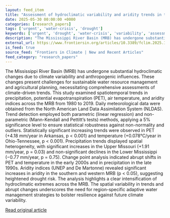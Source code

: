 ```yaml
---
layout: feed_item
title: "Assessment of hydroclimatic variability and aridity trends in the Mississippi River Basin using parametric and non-parametric techniques"
date: 2025-05-30 00:00:00 +0000
categories: [research_papers]
tags: ['urgent', 'water-crisis', 'drought']
keywords: ['urgent', 'drought', 'water-crisis', 'variability', 'assessment', 'hydroclimatic']
description: "The Mississippi River Basin (MRB) has undergone substantial hydroclimatic changes due to climate variability and anthropogenic influences"
external_url: https://www.frontiersin.org/articles/10.3389/fclim.2025.1481926
is_feed: true
source_feed: "Frontiers in Climate | New and Recent Articles"
feed_category: "research_papers"
---
```


The Mississippi River Basin (MRB) has undergone substantial hydroclimatic changes due to climate variability and anthropogenic influences. These changes present challenges for sustainable water resource management and agricultural planning, necessitating comprehensive assessments of climate-driven trends. This study examined spatiotemporal trends in precipitation, potential evapotranspiration (PET), air temperature, and aridity indices across the MRB from 1980 to 2019. Daily meteorological data were obtained from the North American Land Data Assimilation System (NLDAS). Trend detection employed both parametric (linear regression) and non-parametric (Mann-Kendall and Pettitt’s tests) methods, applying a 5% significance level to ensure statistical robustness against non-normality and outliers. Statistically significant increasing trends were observed in PET (+4.18 mm/year in Arkansas, p < 0.001) and temperature (+0.078°C/year in Ohio-Tennessee, p < 0.001). Precipitation trends displayed spatial heterogeneity, with significant increases in the Upper Missouri (+1.91 mm/year, p = 0.03) and non-significant declines in the Lower Mississippi (−0.77 mm/year, p = 0.75). Change point analysis indicated abrupt shifts in PET and temperature in the early 2000s and in precipitation in the late 1990s. Aridity indices (UNEP and De Martonne) revealed significant increases in aridity in the southern and western MRB (p < 0.05), suggesting heightened drought risk. The analysis highlights a clear intensification of hydroclimatic extremes across the MRB. The spatial variability in trends and abrupt changes underscores the need for region-specific adaptive water management strategies to bolster resilience against future climate variability.

[Read original article](https://www.frontiersin.org/articles/10.3389/fclim.2025.1481926)
